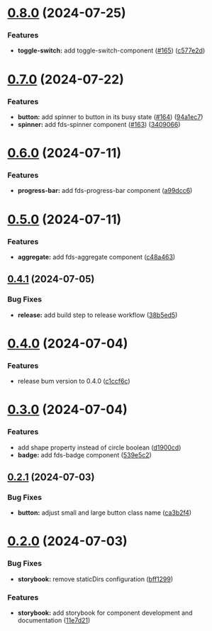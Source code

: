 # [0.8.0](https://github.com/parasutcom/frame-design-system/compare/v0.7.0...v0.8.0) (2024-07-25)


### Features

* **toggle-switch:** add toggle-switch-component ([#165](https://github.com/parasutcom/frame-design-system/issues/165)) ([c577e2d](https://github.com/parasutcom/frame-design-system/commit/c577e2d127fb3e8ffbec6155e45a23ec0c306b48))

# [0.7.0](https://github.com/parasutcom/frame-design-system/compare/v0.6.0...v0.7.0) (2024-07-22)


### Features

* **button:** add spinner to button in its busy state ([#164](https://github.com/parasutcom/frame-design-system/issues/164)) ([94a1ec7](https://github.com/parasutcom/frame-design-system/commit/94a1ec79801d4c5d206b29e765e5235289940fc3))
* **spinner:** add fds-spinner component ([#163](https://github.com/parasutcom/frame-design-system/issues/163)) ([3409066](https://github.com/parasutcom/frame-design-system/commit/3409066e9ea5de14edc3b277a73d6ad860ac522a))

# [0.6.0](https://github.com/parasutcom/frame-design-system/compare/v0.5.0...v0.6.0) (2024-07-11)


### Features

* **progress-bar:** add fds-progress-bar component ([a99dcc6](https://github.com/parasutcom/frame-design-system/commit/a99dcc6ec305b017bc65a9cf2df569445e2d723e))

# [0.5.0](https://github.com/parasutcom/frame-design-system/compare/v0.4.1...v0.5.0) (2024-07-11)


### Features

* **aggregate:** add fds-aggregate component ([c48a463](https://github.com/parasutcom/frame-design-system/commit/c48a46348f8cfac65dd72df7963eb3cc60a3e2fe))

## [0.4.1](https://github.com/parasutcom/frame-design-system/compare/v0.4.0...v0.4.1) (2024-07-05)


### Bug Fixes

* **release:** add build step to release workflow ([38b5ed5](https://github.com/parasutcom/frame-design-system/commit/38b5ed53089d583a5634216e17ca080615baf74f))

# [0.4.0](https://github.com/parasutcom/frame-design-system/compare/v0.3.0...v0.4.0) (2024-07-04)


### Features

* release bum version to 0.4.0 ([c1ccf6c](https://github.com/parasutcom/frame-design-system/commit/c1ccf6ccbe71ffe65564d15ebe5065c8e4faa570))

# [0.3.0](https://github.com/parasutcom/frame-design-system/compare/v0.2.1...v0.3.0) (2024-07-04)


### Features

* add shape property instead of circle boolean ([d1900cd](https://github.com/parasutcom/frame-design-system/commit/d1900cd862d6c2db71db1a629fffe987dd4b9a0a))
* **badge:** add fds-badge component ([539e5c2](https://github.com/parasutcom/frame-design-system/commit/539e5c2a3519ea37625e75df9647ff5897ae5ae3))

## [0.2.1](https://github.com/parasutcom/frame-design-system/compare/v0.2.0...v0.2.1) (2024-07-03)


### Bug Fixes

* **button:** adjust small and large button class name ([ca3b2f4](https://github.com/parasutcom/frame-design-system/commit/ca3b2f4464b63b2daf90936baf7729f26539a175))

# [0.2.0](https://github.com/parasutcom/frame-design-system/compare/v0.1.0...v0.2.0) (2024-07-03)


### Bug Fixes

* **storybook:** remove staticDirs configuration ([bff1299](https://github.com/parasutcom/frame-design-system/commit/bff1299d54d5c3bcf8a09f7f999a31b82032a260))


### Features

* **storybook:** add storybook for component development and documentation ([11e7d21](https://github.com/parasutcom/frame-design-system/commit/11e7d21c1c2fb34a4983e25c25ad1621da32caaa))
